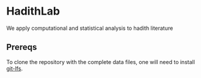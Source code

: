 # HadithLab
We apply computational and statistical analysis to hadith literature

## Prereqs
To clone the repository with the complete data files, one will need to install [git-lfs](https://git-lfs.github.com/).
